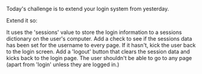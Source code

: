 Today's challenge is to extend your login system from yesterday.

Extend it so:

It uses the 'sessions' value to store the login information to a sessions dictionary on the user's computer.
Add a check to see if the sessions data has been set for the username to every page.
If it hasn't, kick the user back to the login screen.
Add a 'logout' button that clears the session data and kicks back to the login page.
The user shouldn't be able to go to any page (apart from 'login' unless they are logged in.)

